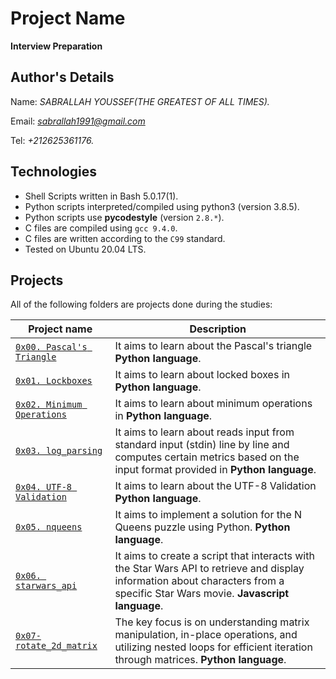 # Project Name
**Interview Preparation**

## Author's Details
Name: *SABRALLAH YOUSSEF(THE GREATEST OF ALL TIMES).*

Email: *sabrallah1991@gmail.com*

Tel: *+212625361176.*

## Technologies
* Shell Scripts written in Bash 5.0.17(1).
* Python scripts interpreted/compiled using python3 (version 3.8.5).
* Python scripts use **pycodestyle** (version `2.8.*`).
* C files are compiled using `gcc 9.4.0`.
* C files are written according to the `C99` standard.
* Tested on Ubuntu 20.04 LTS.

## Projects
All of the following folders are projects done during the studies:

| Project name | Description |
| ------------ | ----------- |
| [`0x00. Pascal's Triangle`](https://github.com/sabrallah/alx-interview/tree/master/0x00-pascal_triangle) | It aims to learn about the Pascal's triangle **Python language**.|
| [`0x01. Lockboxes`](https://github.com/sabrallah/alx-interview/tree/master/0x01-lockboxes) | It aims to learn about locked boxes in **Python language**.|
| [`0x02. Minimum Operations`](https://github.com/sabrallah/alx-interview/tree/master/0x02-minimum_operations) | It aims to learn about minimum operations in **Python language**.|
| [`0x03. log_parsing`](https://github.com/sabrallah/alx-interview/tree/master/0x03-log_parsing) | It aims to learn about  reads input from standard input (stdin) line by line and computes certain metrics based on the input format provided  in **Python language**.|
| [`0x04. UTF-8 Validation`](https://github.com/sabrallah/alx-interview/tree/master/0x04-utf8_validation) | It aims to learn about the UTF-8 Validation **Python language**.|
| [`0x05. nqueens`](https://github.com/sabrallah/alx-interview/tree/master/0x05-nqueens) | It aims to implement a solution for the N Queens puzzle using Python. **Python language**.|
| [`0x06. starwars_api`](https://github.com/sabrallah/alx-interview/tree/master/0x06-starwars_api) | It aims to create a script that interacts with the Star Wars API to retrieve and display information about characters from a specific Star Wars movie. **Javascript language**.|
| [`0x07-rotate_2d_matrix`](https://github.com/sabrallah/alx-interview/tree/master/0x07-rotate_2d_matrix) | The key focus is on understanding matrix manipulation, in-place operations, and utilizing nested loops for efficient iteration through matrices. **Python language**.|

